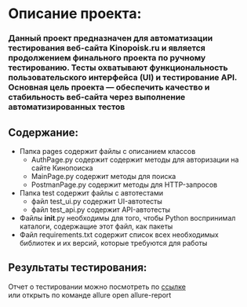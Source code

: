 # **Описание проекта:**
### Данный проект предназначен для автоматизации тестирования веб-сайта Kinopoisk.ru и является продолжением финального проекта по ручному тестированию. Тесты охватывают функциональность пользовательского интерфейса (UI) и тестирование API. Основная цель проекта — обеспечить качество и стабильность веб-сайта через выполнение автоматизированных тестов ###
## Содержание: ##
* Папка pages содержит файлы с описанием классов
  - AuthPage.py содержит содержит методы для авторизации на сайте Кинопоиска
  - MainPage.py содержит методы для поиска 
  - PostmanPage.py содержит методы для HTTP-запросов
* Папка test содержит файлы с автотестами
  - файл test_ui.py содержит UI-автотесты
  - файл test_api.py содержит API-автотесты
* Файлы __init__.py необходимы для того, чтобы Python воспринимал каталоги, содержащие этот файл, как пакеты
* Файл requirements.txt содержит список всех необходимых библиотек и их версий, которые требуются для работы
## Результаты тестирования: ##
Отчет о тестировании можно посмотреть по [ссылке](http://192.168.31.35:58371/index.html#)\
или открыть по команде allure open allure-report
